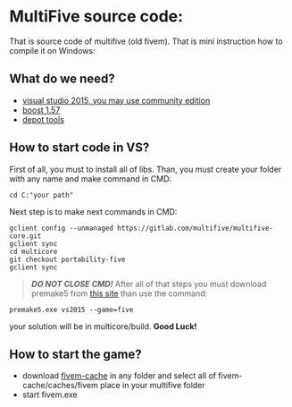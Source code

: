 # MultiFive source code:

That is source code of multifive (old fivem).
That is mini instruction how to compile it on Windows:

## What do we need?

- [visual studio 2015, you may use community edition](https://www.visualstudio.com/ru-ru/downloads/download-visual-studio-vs.aspx)
- [boost 1.57](http://www.boost.org/doc/libs/1_57_0/)
- [depot tools](https://www.chromium.org/developers/how-tos/install-depot-tools)

## How to start code in VS?

First of all, you must to install all of libs. Than, you must create your folder with any name and make command in CMD:
```
cd C:"your path"
```
Next step is to make next commands in CMD:
```
gclient config --unmanaged https://gitlab.com/multifive/multifive-core.git
gclient sync
cd multicore
git checkout portability-five
gclient sync
```
> **_DO NOT CLOSE CMD!_**
After all of that steps you must download premake5 from [this site](https://premake.github.io/) than use the command:
```
premake5.exe vs2015 --game=five
```
your solution will be in multicore/build.
**Good Luck!**

## How to start the game?

- download [fivem-cache](https://gitlab.com/multifive/fivem-cache/) in any folder and select all of fivem-cache/caches/fivem place in your multifive folder
- start fivem.exe